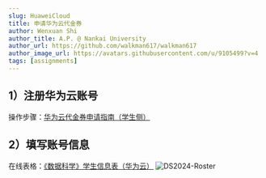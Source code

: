 ```yaml
---
slug: HuaweiCloud
title: 申请华为云代金券
author: Wenxuan Shi
author_title: A.P. @ Nankai University
author_url: https://github.com/walkman617/walkman617
author_image_url: https://avatars.githubusercontent.com/u/9105499?v=4
tags: [assignments]
---
```



## 1）注册华为云账号
操作步骤：[华为云代金券申请指南（学生侧）](https://docs.qq.com/pdf/DYkdtaFF1bUZ6a1FB?)


## 2）填写账号信息
在线表格：[《数据科学》学生信息表（华为云）](https://docs.qq.com/form/page/DYlhMTVNjbGtpaUxn)
![DS2024-Roster](/img/tutorial/ds2024roster.png)  